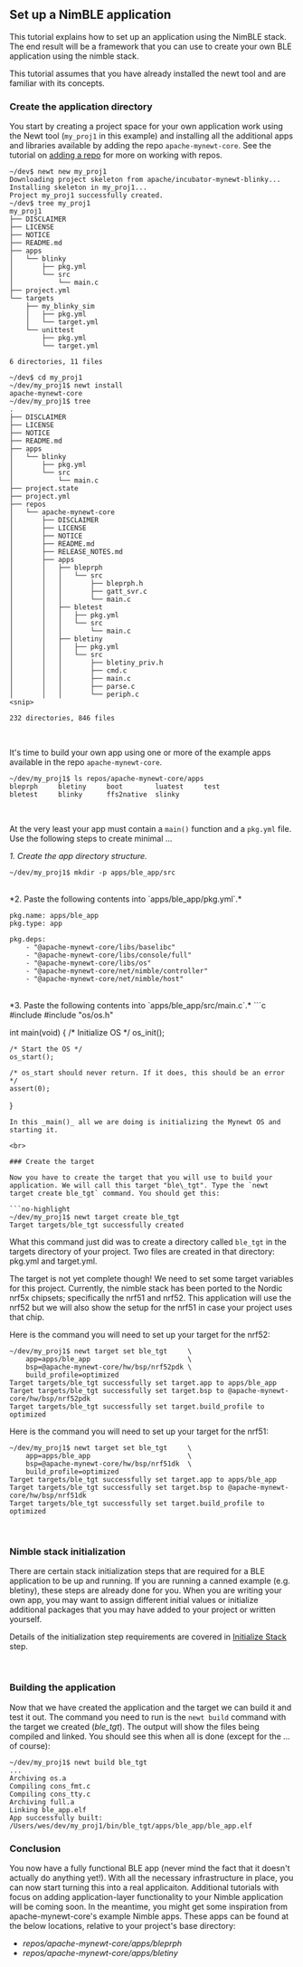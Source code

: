 ## Set up a NimBLE application

This tutorial explains how to set up an application using the NimBLE stack. The end result will be a framework that you can use to create your own BLE application using the nimble stack.

This tutorial assumes that you have already installed the newt tool and are familiar with its concepts.


### Create the application directory

You start by creating a project space for your own application work using the Newt tool (`my_proj1` in this example) and installing all the additional apps and libraries available by adding the repo `apache-mynewt-core`. See the tutorial on [adding a repo](../../os/tutorials/add_repos.md) for more on working with repos.

```
~/dev$ newt new my_proj1
Downloading project skeleton from apache/incubator-mynewt-blinky...
Installing skeleton in my_proj1...
Project my_proj1 successfully created.
~/dev$ tree my_proj1
my_proj1
├── DISCLAIMER
├── LICENSE
├── NOTICE
├── README.md
├── apps
│   └── blinky
│       ├── pkg.yml
│       └── src
│           └── main.c
├── project.yml
└── targets
    ├── my_blinky_sim
    │   ├── pkg.yml
    │   └── target.yml
    └── unittest
        ├── pkg.yml
        └── target.yml

6 directories, 11 files
    
~/dev$ cd my_proj1
~/dev/my_proj1$ newt install
apache-mynewt-core
~/dev/my_proj1$ tree
.
├── DISCLAIMER
├── LICENSE
├── NOTICE
├── README.md
├── apps
│   └── blinky
│       ├── pkg.yml
│       └── src
│           └── main.c
├── project.state
├── project.yml
├── repos
│   └── apache-mynewt-core
│       ├── DISCLAIMER
│       ├── LICENSE
│       ├── NOTICE
│       ├── README.md
│       ├── RELEASE_NOTES.md
│       ├── apps
│       │   ├── bleprph
│       │   │   └── src
│       │   │       ├── bleprph.h
│       │   │       ├── gatt_svr.c
│       │   │       └── main.c
│       │   ├── bletest
│       │   │   ├── pkg.yml
│       │   │   └── src
│       │   │       └── main.c
│       │   ├── bletiny
│       │   │   ├── pkg.yml
│       │   │   └── src
│       │   │       ├── bletiny_priv.h
│       │   │       ├── cmd.c
│       │   │       ├── main.c
│       │   │       ├── parse.c
│       │   │       └── periph.c
<snip>

232 directories, 846 files
```

<br>

It's time to build your own app using one or more of the example apps available in the repo `apache-mynewt-core`. 

```
~/dev/my_proj1$ ls repos/apache-mynewt-core/apps
bleprph		bletiny		boot		luatest		test
bletest		blinky		ffs2native	slinky
```

<br>

At the very least your app must contain a `main()` function and a `pkg.yml` file.  Use the following steps to create minimal ...

*1. Create the app directory structure.*
```no-highlight
~/dev/my_proj1$ mkdir -p apps/ble_app/src
```
<br>
*2. Paste the following contents into `apps/ble_app/pkg.yml`.*

```no-highlight
pkg.name: apps/ble_app
pkg.type: app

pkg.deps:
    - "@apache-mynewt-core/libs/baselibc"
    - "@apache-mynewt-core/libs/console/full"
    - "@apache-mynewt-core/libs/os"
    - "@apache-mynewt-core/net/nimble/controller"
    - "@apache-mynewt-core/net/nimble/host"
```
<br>
*3. Paste the following contents into `apps/ble_app/src/main.c`.*
```c
#include <assert.h>
#include "os/os.h"

int
main(void)
{
    /* Initialize OS */
    os_init();

    /* Start the OS */
    os_start();

    /* os_start should never return. If it does, this should be an error */
    assert(0);
}
```
In this _main()_ all we are doing is initializing the Mynewt OS and starting it.

<br>

### Create the target

Now you have to create the target that you will use to build your application. We will call this target "ble\_tgt". Type the `newt target create ble_tgt` command. You should get this:

```no-highlight
~/dev/my_proj1$ newt target create ble_tgt
Target targets/ble_tgt successfully created
```

What this command just did was to create a directory called `ble_tgt` in the targets directory of your project. Two files are created in that directory: pkg.yml and target.yml.

The target is not yet complete though! We need to set some target variables for this project. Currently, the nimble stack has been ported to the Nordic nrf5x chipsets; specifically the nrf51 and nrf52. This application will use the nrf52 but we will also show the setup for the nrf51 in case your project uses that chip.

Here is the command you will need to set up your target for the nrf52:

```no-highlight
~/dev/my_proj1$ newt target set ble_tgt     \
    app=apps/ble_app                        \
    bsp=@apache-mynewt-core/hw/bsp/nrf52pdk \
    build_profile=optimized
Target targets/ble_tgt successfully set target.app to apps/ble_app
Target targets/ble_tgt successfully set target.bsp to @apache-mynewt-core/hw/bsp/nrf52pdk
Target targets/ble_tgt successfully set target.build_profile to optimized
```

Here is the command you will need to set up your target for the nrf51:

```no-highlight
~/dev/my_proj1$ newt target set ble_tgt     \
    app=apps/ble_app                        \
    bsp=@apache-mynewt-core/hw/bsp/nrf51dk  \
    build_profile=optimized
Target targets/ble_tgt successfully set target.app to apps/ble_app
Target targets/ble_tgt successfully set target.bsp to @apache-mynewt-core/hw/bsp/nrf51dk
Target targets/ble_tgt successfully set target.build_profile to optimized
```

<br>

### Nimble stack initialization

There are certain stack initialization steps that are required for a BLE application to be up and running. If you are running a canned example (e.g. bletiny), these steps are already done for you. When you are writing your own app, you may want to assign different initial values or initialize additional packages that you may have added to your project or written yourself. 

Details of the initialization step requirements are covered in [Initialize Stack](ini_stack/ble_ini_intro.md) step.

<br>

### Building the application

Now that we have created the application and the target we can build it and test it out. The command you need to run is the `newt build` command with the target we created (_ble\_tgt_). The output will show the files being compiled and linked. You should see this when all is done (except for the _..._ of course):

```no-highlight
~/dev/my_proj1$ newt build ble_tgt
...
Archiving os.a
Compiling cons_fmt.c
Compiling cons_tty.c
Archiving full.a
Linking ble_app.elf
App successfully built: /Users/wes/dev/my_proj1/bin/ble_tgt/apps/ble_app/ble_app.elf
```

### Conclusion

You now have a fully functional BLE app (never mind the fact that it doesn't
actually do anything yet!).  With all the necessary infrastructure in place,
you can now start turning this into a real applicaiton.  Additional tutorials
with focus on adding application-layer functionality to your Nimble application
will be coming soon.  In the meantime, you might get some inspiration from
apache-mynewt-core's example Nimble apps.  These apps can be found at the below locations, relative to your project's base directory:

* _repos/apache-mynewt-core/apps/bleprph_
* _repos/apache-mynewt-core/apps/bletiny_

